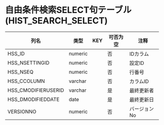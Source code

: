 # 自由条件検索SELECT句テーブル(HIST_SEARCH_SELECT)
| 列名   | 类型   | KEY  | 可否为空 | 注释   |
| ---- | ---- | ---- | ---- | ---- |
|HSS_ID|numeric||否|IDカラム|
|HSS_NSETTINGID|numeric||否|設定ID|
|HSS_NSEQ|numeric||否|行番号|
|HSS_CCOLUMN|varchar||否|カラムID|
|HSS_CMODIFIERUSERID|varchar||是|最終更新者|
|HSS_DMODIFIEDDATE|date||是|最終更新日|
|VERSIONNO|numeric||否|バージョンNo|
